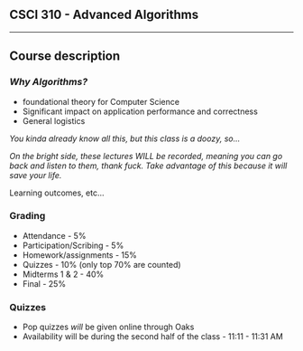 ## CSCI 310 - Advanced Algorithms

---

## Course description

### *Why Algorithms?*
- foundational theory for Computer Science
- Significant impact on application performance and correctness
- General logistics

*You kinda already know all this, but this class is a doozy, so...*

*On the bright side, these lectures WILL be recorded, meaning you can go back and listen to them, thank fuck. Take advantage of this because it will save your life.*

Learning outcomes, etc...


### Grading
- Attendance - 5%
- Participation/Scribing - 5%
- Homework/assignments - 15%
- Quizzes - 10% (only top 70% are counted)
- Midterms 1 & 2 - 40%
- Final - 25%

### Quizzes
- Pop quizzes *will* be given online through Oaks
- Availability will be during the second half of the class - 11:11 - 11:31 AM